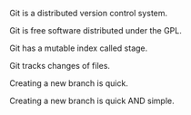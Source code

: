 Git is a distributed version control system.

Git is free software distributed under the GPL.

Git has a mutable index called stage.

Git tracks changes of files.

Creating a new branch is quick.

Creating a new branch is quick AND simple.
